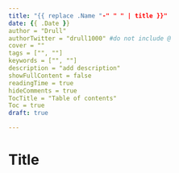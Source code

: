 ```yaml
---
title: "{{ replace .Name "-" " " | title }}"
date: {{ .Date }}
author = "Drull"
authorTwitter = "drull1000" #do not include @
cover = ""
tags = ["", ""]
keywords = ["", ""]
description = "add description"
showFullContent = false
readingTime = true 
hideComments = true 
TocTitle = "Table of contents"
Toc = true
draft: true

---
```


# Title 

